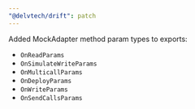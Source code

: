 ```yaml
---
"@delvtech/drift": patch
---
```


Added MockAdapter method param types to exports:
  - `OnReadParams`
  - `OnSimulateWriteParams`
  - `OnMulticallParams`
  - `OnDeployParams`
  - `OnWriteParams`
  - `OnSendCallsParams`
